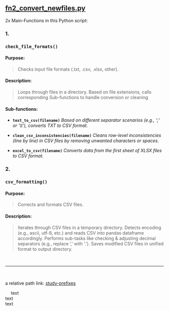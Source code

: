 
## [fn2_convert_newfiles.py](fn2_convert.py)

2x Main-Functions in this Python script:

### 1.
### `check_file_formats()`

#### Purpose: 

> Checks input file formats (.txt, .csv, .xlsx, other).

#### Description:

> Loops through files in a directory. Based on file extensions, calls corresponding Sub-functions to
    handle conversion or cleaning

#### Sub-functions:

- **`text_to_csv(filename)`**
*Based on different separator scenarios (e.g., ';' or '\t'), converts TXT to CSV format.*

- **`clean_csv_inconsistencies(filename)`**
*Cleans row-level inconsistencies (line by line) in CSV files by removing unwanted characters or spaces.*

- **`excel_to_csv(filename)`**
*Converts data from the first sheet of XLSX files to CSV format.*

### 2.
### `csv_formatting()`

#### Purpose: 

> Corrects and formats CSV files.

#### Description:

> Iterates through CSV files in a temporary directory. Detects encoding (e.g., ascii, utf-8, etc.) and reads CSV into
    pandas dataframe accordingly. Performs sub-tasks like checking & adjusting decimal separators
    (e.g., replace ‘,’ with ‘.’). Saves modified CSV files in unified format to output directory.

<br/>

---

<br/>

a relative path link:
[study-prefixes](fn-inputs/study-prefixes.ps1)

&emsp; text
<br/>
text
<br/>
text
